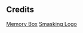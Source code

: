 ## Credits
[Memory Box](https://memory-box.co.uk/blog/picture-frame-size-guide/)
[Smasking Logo](https://smashinglogo.com/en/)

<!-- Add a warning to superuser that states an image cannot be changed after publication. -->